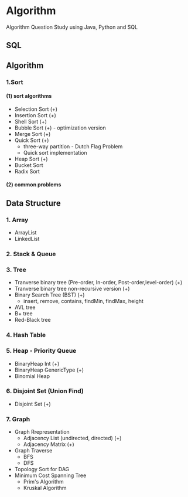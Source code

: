 # Algorithm

Algorithm Question Study using Java, Python and SQL

## SQL

## Algorithm
### 1.Sort
#### (1) sort algorithms
- Selection Sort (+)
- Insertion Sort (+)
- Shell Sort (+)
- Bubble Sort (+) - optimization version
- Merge Sort (+)
- Quick Sort (+)
  + three-way partition - Dutch Flag Problem
  + Quick sort implementation
- Heap Sort (+)
- Bucket Sort
- Radix Sort

#### (2) common problems

## Data Structure

### 1. Array
- ArrayList
- LinkedList

### 2. Stack & Queue

### 3. Tree
- Tranverse binary tree (Pre-order, In-order, Post-order,level-order) (+)
- Tranverse binary tree non-recursive version (+)
- Binary Search Tree (BST) (+)
    - insert, remove, contains, findMin, findMax, height
- AVL tree
- B+ tree
- Red-Black tree

### 4. Hash Table

### 5. Heap - Priority Queue
- BinaryHeap Int (+)
- BinaryHeap GenericType (+)
- Binomial Heap

### 6. Disjoint Set (Union Find) 
- Disjoint Set (+)

### 7. Graph
- Graph Rrepresentation
    - Adjacency List (undirected, directed) (+)
    - Adjacency Matrix (+)
- Graph Traverse
    - BFS
    - DFS
- Topology Sort for DAG
- Minimum Cost Spanning Tree
    - Prim's Algorithm
    - Kruskal Algorithm
 

